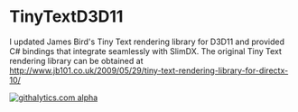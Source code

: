 TinyTextD3D11
=============

I updated James Bird's Tiny Text rendering library for D3D11 and provided C# bindings that integrate seamlessly with SlimDX. The original Tiny Text rendering library can be obtained at http://www.jb101.co.uk/2009/05/29/tiny-text-rendering-library-for-directx-10/

[![githalytics.com alpha](https://cruel-carlota.pagodabox.com/df3aaf1c61a7dfc3e6923bd3c0b441e0 "githalytics.com")](http://githalytics.com/mroberts3000/TinyTextD3D11)
